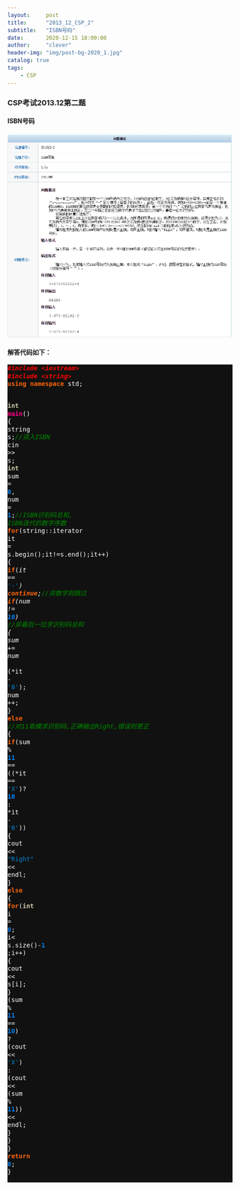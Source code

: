```yaml
---
layout:     post
title:      "2013_12_CSP_2"
subtitle:   "ISBN号码"
date:       2020-12-15 18:00:00
author:     "clever"
header-img: "img/post-bg-2020_1.jpg"
catalog: true
tags:
    - CSP
---
```




### CSP考试2013.12第二题

#### ISBN号码


![2013_12_2.PNG](/CSP/2013_12_2.PNG)

#### 解答代码如下：


<div class="highlight" style="background: #111111"><pre style="line-height: 125%"><span style="color: #ff0007; font-weight: bold; font-style: italic; background-color: #0f140f">#include &lt;iostream&gt;</span>
<span style="color: #ff0007; font-weight: bold; font-style: italic; background-color: #0f140f">#include &lt;string&gt;</span>
<span style="color: #fb660a; font-weight: bold">using</span> <span style="color: #fb660a; font-weight: bold">namespace</span> <span style="color: #ffffff">std;</span>

<span style="color: #cdcaa9; font-weight: bold">int</span> <span style="color: #ff0086; font-weight: bold">main</span><span style="color: #ffffff">()</span>
<span style="color: #ffffff">{</span>
    <span style="color: #ffffff">string</span> <span style="color: #ffffff">s;</span><span style="color: #008800; font-style: italic; background-color: #0f140f">//读入ISBN</span>
    <span style="color: #ffffff">cin</span> <span style="color: #ffffff">&gt;&gt;</span> <span style="color: #ffffff">s;</span>
    <span style="color: #cdcaa9; font-weight: bold">int</span> <span style="color: #ffffff">sum</span> <span style="color: #ffffff">=</span> <span style="color: #0086f7; font-weight: bold">0</span><span style="color: #ffffff">,</span> <span style="color: #ffffff">num</span> <span style="color: #ffffff">=</span> <span style="color: #0086f7; font-weight: bold">1</span><span style="color: #ffffff">;</span><span style="color: #008800; font-style: italic; background-color: #0f140f">//ISBN识别码总和, ISBN迭代的数字序数</span>
    <span style="color: #fb660a; font-weight: bold">for</span><span style="color: #ffffff">(string::iterator</span> <span style="color: #ffffff">it</span> <span style="color: #ffffff">=</span> <span style="color: #ffffff">s.begin();it!=s.end();it++)</span>
    <span style="color: #ffffff">{</span>
        <span style="color: #fb660a; font-weight: bold">if</span><span style="color: #ffffff">(*it</span> <span style="color: #ffffff">==</span> <span style="color: #0086d2">&#39;-&#39;</span><span style="color: #ffffff">)</span> <span style="color: #fb660a; font-weight: bold">continue</span><span style="color: #ffffff">;</span><span style="color: #008800; font-style: italic; background-color: #0f140f">//非数字则跳过</span>
        <span style="color: #fb660a; font-weight: bold">if</span><span style="color: #ffffff">(num</span> <span style="color: #ffffff">!=</span> <span style="color: #0086f7; font-weight: bold">10</span><span style="color: #ffffff">)</span>  <span style="color: #008800; font-style: italic; background-color: #0f140f">//非最后一位求识别码总和</span>
        <span style="color: #ffffff">{</span>
            <span style="color: #ffffff">sum</span> <span style="color: #ffffff">+=</span> <span style="color: #ffffff">num</span> <span style="color: #ffffff">*</span> <span style="color: #ffffff">(*it</span> <span style="color: #ffffff">-</span> <span style="color: #0086d2">&#39;0&#39;</span><span style="color: #ffffff">);</span>
            <span style="color: #ffffff">num</span> <span style="color: #ffffff">++;</span>
        <span style="color: #ffffff">}</span>
        <span style="color: #fb660a; font-weight: bold">else</span>  <span style="color: #008800; font-style: italic; background-color: #0f140f">//对11取模求识别码,正确输出Right,错误则更正</span>
        <span style="color: #ffffff">{</span>
            <span style="color: #fb660a; font-weight: bold">if</span><span style="color: #ffffff">(sum</span> <span style="color: #ffffff">%</span> <span style="color: #0086f7; font-weight: bold">11</span> <span style="color: #ffffff">==</span> <span style="color: #ffffff">((*it</span> <span style="color: #ffffff">==</span> <span style="color: #0086d2">&#39;X&#39;</span><span style="color: #ffffff">)?</span> <span style="color: #0086f7; font-weight: bold">10</span> <span style="color: #ffffff">:</span> <span style="color: #ffffff">*it</span> <span style="color: #ffffff">-</span> <span style="color: #0086d2">&#39;0&#39;</span><span style="color: #ffffff">))</span>
            <span style="color: #ffffff">{</span>
                <span style="color: #ffffff">cout</span> <span style="color: #ffffff">&lt;&lt;</span> <span style="color: #0086d2">&quot;Right&quot;</span> <span style="color: #ffffff">&lt;&lt;</span> <span style="color: #ffffff">endl;</span>
            <span style="color: #ffffff">}</span>
            <span style="color: #fb660a; font-weight: bold">else</span>
            <span style="color: #ffffff">{</span>
                <span style="color: #fb660a; font-weight: bold">for</span><span style="color: #ffffff">(</span><span style="color: #cdcaa9; font-weight: bold">int</span> <span style="color: #ffffff">i</span> <span style="color: #ffffff">=</span> <span style="color: #0086f7; font-weight: bold">0</span><span style="color: #ffffff">;</span> <span style="color: #ffffff">i&lt;</span> <span style="color: #ffffff">s.size()-</span><span style="color: #0086f7; font-weight: bold">1</span> <span style="color: #ffffff">;i++)</span>
                <span style="color: #ffffff">{</span>
                    <span style="color: #ffffff">cout</span> <span style="color: #ffffff">&lt;&lt;</span> <span style="color: #ffffff">s[i];</span>
                <span style="color: #ffffff">}</span>
                <span style="color: #ffffff">(sum</span> <span style="color: #ffffff">%</span> <span style="color: #0086f7; font-weight: bold">11</span> <span style="color: #ffffff">==</span> <span style="color: #0086f7; font-weight: bold">10</span><span style="color: #ffffff">)</span> <span style="color: #ffffff">?</span> <span style="color: #ffffff">(cout</span> <span style="color: #ffffff">&lt;&lt;</span> <span style="color: #0086d2">&#39;X&#39;</span><span style="color: #ffffff">)</span> <span style="color: #ffffff">:</span> <span style="color: #ffffff">(cout</span> <span style="color: #ffffff">&lt;&lt;</span> <span style="color: #ffffff">(sum</span> <span style="color: #ffffff">%</span> <span style="color: #0086f7; font-weight: bold">11</span><span style="color: #ffffff">))</span> <span style="color: #ffffff">&lt;&lt;</span> <span style="color: #ffffff">endl;</span>
            <span style="color: #ffffff">}</span>
        <span style="color: #ffffff">}</span>
    <span style="color: #ffffff">}</span>
    <span style="color: #fb660a; font-weight: bold">return</span> <span style="color: #0086f7; font-weight: bold">0</span><span style="color: #ffffff">;</span>
<span style="color: #ffffff">}</span>
</pre></div>
